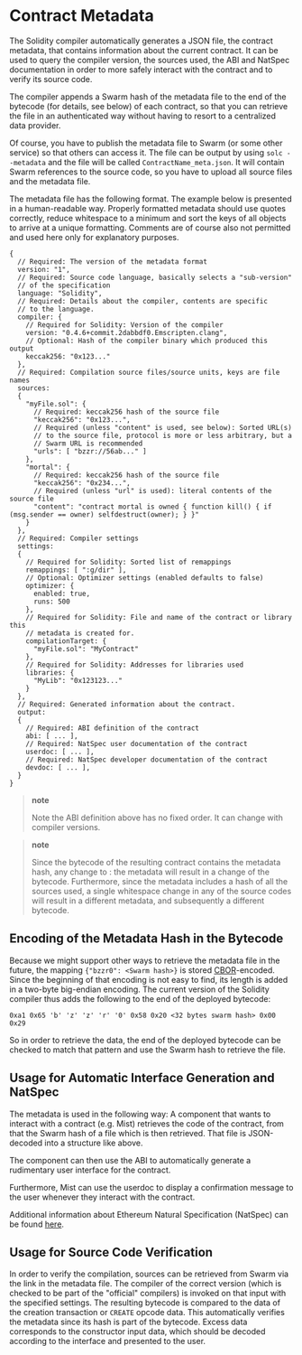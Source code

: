 Contract Metadata
=================

The Solidity compiler automatically generates a JSON file, the contract
metadata, that contains information about the current contract. It can
be used to query the compiler version, the sources used, the ABI and
NatSpec documentation in order to more safely interact with the contract
and to verify its source code.

The compiler appends a Swarm hash of the metadata file to the end of the
bytecode (for details, see below) of each contract, so that you can
retrieve the file in an authenticated way without having to resort to a
centralized data provider.

Of course, you have to publish the metadata file to Swarm (or some other
service) so that others can access it. The file can be output by using
`solc --metadata` and the file will be called `ContractName_meta.json`.
It will contain Swarm references to the source code, so you have to
upload all source files and the metadata file.

The metadata file has the following format. The example below is
presented in a human-readable way. Properly formatted metadata should
use quotes correctly, reduce whitespace to a minimum and sort the keys
of all objects to arrive at a unique formatting. Comments are of course
also not permitted and used here only for explanatory purposes.

``` {.sourceCode .none}
{
  // Required: The version of the metadata format
  version: "1",
  // Required: Source code language, basically selects a "sub-version"
  // of the specification
  language: "Solidity",
  // Required: Details about the compiler, contents are specific
  // to the language.
  compiler: {
    // Required for Solidity: Version of the compiler
    version: "0.4.6+commit.2dabbdf0.Emscripten.clang",
    // Optional: Hash of the compiler binary which produced this output
    keccak256: "0x123..."
  },
  // Required: Compilation source files/source units, keys are file names
  sources:
  {
    "myFile.sol": {
      // Required: keccak256 hash of the source file
      "keccak256": "0x123...",
      // Required (unless "content" is used, see below): Sorted URL(s)
      // to the source file, protocol is more or less arbitrary, but a
      // Swarm URL is recommended
      "urls": [ "bzzr://56ab..." ]
    },
    "mortal": {
      // Required: keccak256 hash of the source file
      "keccak256": "0x234...",
      // Required (unless "url" is used): literal contents of the source file
      "content": "contract mortal is owned { function kill() { if (msg.sender == owner) selfdestruct(owner); } }"
    }
  },
  // Required: Compiler settings
  settings:
  {
    // Required for Solidity: Sorted list of remappings
    remappings: [ ":g/dir" ],
    // Optional: Optimizer settings (enabled defaults to false)
    optimizer: {
      enabled: true,
      runs: 500
    },
    // Required for Solidity: File and name of the contract or library this
    // metadata is created for.
    compilationTarget: {
      "myFile.sol": "MyContract"
    },
    // Required for Solidity: Addresses for libraries used
    libraries: {
      "MyLib": "0x123123..."
    }
  },
  // Required: Generated information about the contract.
  output:
  {
    // Required: ABI definition of the contract
    abi: [ ... ],
    // Required: NatSpec user documentation of the contract
    userdoc: [ ... ],
    // Required: NatSpec developer documentation of the contract
    devdoc: [ ... ],
  }
}
```

> **note**
>
> Note the ABI definition above has no fixed order. It can change with
> compiler versions.

> **note**
>
> Since the bytecode of the resulting contract contains the metadata hash, any change to
> :   the metadata will result in a change of the bytecode. Furthermore,
>     since the metadata includes a hash of all the sources used, a
>     single whitespace change in any of the source codes will result in
>     a different metadata, and subsequently a different bytecode.
>
Encoding of the Metadata Hash in the Bytecode
---------------------------------------------

Because we might support other ways to retrieve the metadata file in the
future, the mapping `{"bzzr0": <Swarm hash>}` is stored
[CBOR](https://tools.ietf.org/html/rfc7049)-encoded. Since the beginning
of that encoding is not easy to find, its length is added in a two-byte
big-endian encoding. The current version of the Solidity compiler thus
adds the following to the end of the deployed bytecode:

    0xa1 0x65 'b' 'z' 'z' 'r' '0' 0x58 0x20 <32 bytes swarm hash> 0x00 0x29

So in order to retrieve the data, the end of the deployed bytecode can
be checked to match that pattern and use the Swarm hash to retrieve the
file.

Usage for Automatic Interface Generation and NatSpec
----------------------------------------------------

The metadata is used in the following way: A component that wants to
interact with a contract (e.g. Mist) retrieves the code of the contract,
from that the Swarm hash of a file which is then retrieved. That file is
JSON-decoded into a structure like above.

The component can then use the ABI to automatically generate a
rudimentary user interface for the contract.

Furthermore, Mist can use the userdoc to display a confirmation message
to the user whenever they interact with the contract.

Additional information about Ethereum Natural Specification (NatSpec)
can be found
[here](https://github.com/ethereum/wiki/wiki/Ethereum-Natural-Specification-Format).

Usage for Source Code Verification
----------------------------------

In order to verify the compilation, sources can be retrieved from Swarm
via the link in the metadata file. The compiler of the correct version
(which is checked to be part of the "official" compilers) is invoked on
that input with the specified settings. The resulting bytecode is
compared to the data of the creation transaction or `CREATE` opcode
data. This automatically verifies the metadata since its hash is part of
the bytecode. Excess data corresponds to the constructor input data,
which should be decoded according to the interface and presented to the
user.
